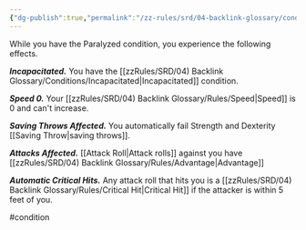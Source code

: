 ```yaml
---
{"dg-publish":true,"permalink":"/zz-rules/srd/04-backlink-glossary/conditions/paralyzed/"}
---
```


While you have the Paralyzed condition, you experience the following effects.

***Incapacitated.*** You have the [[zzRules/SRD/04) Backlink Glossary/Conditions/Incapacitated\|Incapacitated]] condition.

***Speed 0.*** Your [[zzRules/SRD/04) Backlink Glossary/Rules/Speed\|Speed]] is 0 and can't increase.

***Saving Throws Affected.*** You automatically fail Strength and Dexterity [[Saving Throw\|saving throws]].

***Attacks Affected.*** [[Attack Roll\|Attack rolls]] against you have [[zzRules/SRD/04) Backlink Glossary/Rules/Advantage\|Advantage]]

***Automatic Critical Hits.*** Any attack roll that hits you is a [[zzRules/SRD/04) Backlink Glossary/Rules/Critical Hit\|Critical Hit]] if the attacker is within 5 feet of you.

#condition